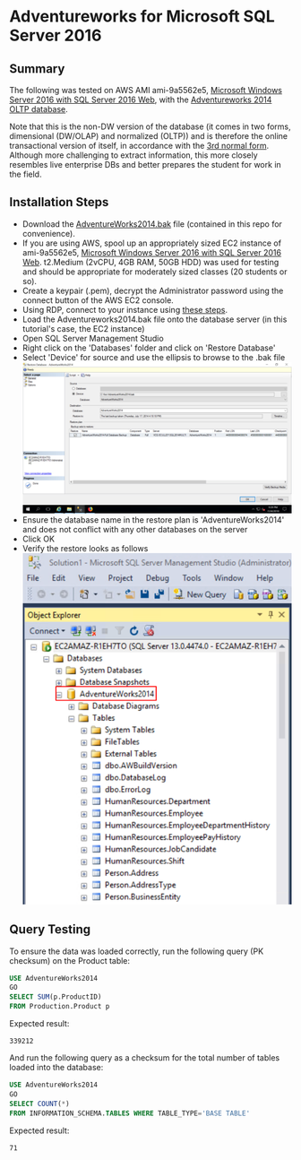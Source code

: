# Adventureworks for Microsoft SQL Server 2016

## Summary

The following was tested on AWS AMI ami-9a5562e5, [Microsoft Windows Server 2016 with SQL Server 2016 Web](https://aws.amazon.com/marketplace/pp/B01M6ZOVHK?qid=1532469349148&sr=0-2&ref_=srh_res_product_title), with the [Adventureworks 2014 OLTP database](https://github.com/Microsoft/sql-server-samples/releases/tag/adventureworks). 


Note that this is the non-DW version of the database (it comes in two forms, dimensional (DW/OLAP) and normalized (OLTP)) and is therefore the online transactional version of itself, in accordance with the [3rd normal form](https://en.wikipedia.org/wiki/Database_normalization). Although more challenging to extract information, this more closely resembles live enterprise DBs and better prepares the student for work in the field.

## Installation Steps

- Download the [AdventureWorks2014.bak](./AdventureWorks2014.bak) file (contained in this repo for convenience).
- If you are using AWS, spool up an appropriately sized EC2 instance of ami-9a5562e5, [Microsoft Windows Server 2016 with SQL Server 2016 Web](https://aws.amazon.com/marketplace/pp/B01M6ZOVHK?qid=1532469349148&sr=0-2&ref_=srh_res_product_title). t2.Medium (2vCPU, 4GB RAM, 50GB HDD) was used for testing and should be appropriate for moderately sized classes (20 students or so).
- Create a keypair (.pem), decrypt the Administrator password using the connect button of the AWS EC2 console.
- Using RDP, connect to your instance using [these steps](https://docs.aws.amazon.com/AWSEC2/latest/WindowsGuide/connecting_to_windows_instance.html?icmpid=docs_ec2_console).
- Load the Adventureworks2014.bak file onto the database server (in this tutorial's case, the EC2 instance)
- Open SQL Server Management Studio
- Right click on the 'Databases' folder and click on 'Restore Database'
- Select 'Device' for source and use the ellipsis to browse to the .bak file <img src="https://raw.githubusercontent.com/ggodreau/adventureworks_mssql/master/assets/install0.png" width="650">
- Ensure the database name in the restore plan is 'AdventureWorks2014' and does not conflict with any other databases on the server
- Click OK
- Verify the restore looks as follows <img src="https://raw.githubusercontent.com/ggodreau/adventureworks_mssql/master/assets/install1.png" width="650">

## Query Testing

To ensure the data was loaded correctly, run the following query (PK checksum) on the Product table:

```sql
USE AdventureWorks2014
GO
SELECT SUM(p.ProductID)
FROM Production.Product p
```

Expected result:
```
339212
```

And run the following query as a checksum for the total number of tables loaded into the database:

```sql
USE AdventureWorks2014
GO
SELECT COUNT(*)
FROM INFORMATION_SCHEMA.TABLES WHERE TABLE_TYPE='BASE TABLE'
```

Expected result:
```
71
```
